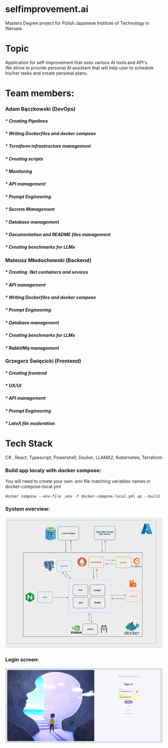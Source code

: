 # selfimprovement.ai
Masters Degree project for Polish Japanese Institute of Technology in Warsaw.  

# Topic
Application for self-improvement that uses various AI tools and API's.  
We strive to provide personal AI assistant that will help user to schedule his/her tasks and create personal plans.  

# Team members:
### Adam Bączkowski (DevOps)  
##### * Creating Pipelines
##### * Writing Dockerfiles and docker compose
##### * Terraform infrastructure management
##### * Creating scripts
##### * Monitoring
##### * API management
##### * Prompt Engineering
##### * Secrets Management
##### * Database management
##### * Documentation and README files management
##### * Creating benchmarks for LLMs
### Mateusz Młodochowski (Backend)
##### * Creating .Net containers and sevices
##### * API management
##### * Writing Dockerfiles and docker compose
##### * Prompt Engineering
##### * Database management
##### * Creating benchmarks for LLMs
##### * RabbitMq management
### Grzegorz Święcicki (Frontend)
##### * Creating frontend
##### * UX/UI
##### * API management
##### * Prompt Engineering
##### * LateX file moderation
# Tech Stack
C# , React, Typescript, Powershell, Docker, LLAMA2, Kubernetes, Terraform

### Build app localy with docker compose:
You will need to create your own .env file matching variables names in docker-compose-local.yml
```
docker compose --env-file .env -f docker-compose-local.yml up --build
```

### System overview:
![alt text](images/architecture.png "Architecture")

### Login screen:
![alt text](images/1.png "Login Screen")